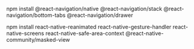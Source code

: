 npm install @react-navigation/native @react-navigation/stack @react-navigation/bottom-tabs @react-navigation/drawer


npm install react-native-reanimated react-native-gesture-handler react-native-screens react-native-safe-area-context @react-native-community/masked-view

